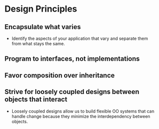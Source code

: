 # Design Principles

## Encapsulate what varies

* Identify the aspects of your application that vary and separate them from what stays the same.

## Program to interfaces, not implementations

## Favor composition over inheritance

## Strive for loosely coupled designs between objects that interact

* Loosely coupled designs allow us to build flexible OO systems that can handle change because they minimize the interdependency between objects.
